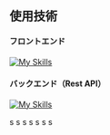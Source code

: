 ## 使用技術

#### フロントエンド

[![My Skills](https://skillicons.dev/icons?i=ts,nextjs,nodejs)](https://skillicons.dev)

#### バックエンド（Rest API）

[![My Skills](https://skillicons.dev/icons?i=go,docker,postgres,postman)](https://skillicons.dev)

s
s
s
s
s
s
s
